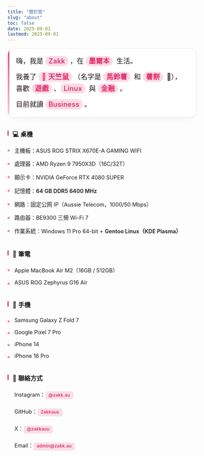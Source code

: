```yaml
---
title: "關於我"
slug: "about"
toc: false
date: 2025-09-01
lastmod: 2025-09-01
---
```

<style>
:root {
  --about-accent: var(--hb-active,#e1306c);
  --about-bg-light: #fafafa;
  --about-bg-dark: #242528;
  --about-border-light: #e2e3e6;
  --about-border-dark: #3a3d42;
  --about-text-light: #222;
  --about-text-dark: #e9e9eb;
  --about-pill-bg-light: rgba(225,48,108,.12);
  --about-pill-bg-dark: rgba(225,48,108,.30);
}

/* 移除原全域 strong 高亮，統一還原 */
.about-page strong{
  background:none!important;
  color:inherit!important;
  padding:0!important;
  margin:0!important;
  border-radius:0!important;
  font-weight:600;
}

/* 僅個人簡介內強調高亮 */
.about-page .about-hero strong{
  background:rgba(225,48,108,.16)!important;
  color:var(--about-accent)!important;
  padding:.18rem .55rem .22rem!important;
  margin:.12rem .25rem .12rem 0!important;
  border-radius:999px!important;
  line-height:1.15;
  display:inline-block;
  letter-spacing:.3px;
}
body.dark .about-page .about-hero strong{
  background:rgba(225,48,108,.32)!important;
  color:#ff8fb7!important;
}

/* === Hero 改版（精簡現代卡片） === */
.about-page .about-hero{
  font-size:1.14rem;
  line-height:1.72;
  margin:0 0 2.1rem;
  padding:1.1rem 1.35rem 1.2rem 1.35rem;
  background:#ffffff;
  border:1px solid #e6e7ea;
  border-radius:18px;
  position:relative;
  box-shadow:0 2px 4px -2px rgba(0,0,0,.06),0 8px 28px -12px rgba(0,0,0,.06);
  overflow:hidden;
}
body.dark .about-page .about-hero{
  background:#1f2022;
  border:1px solid #35373a;
  box-shadow:0 2px 6px -2px rgba(0,0,0,.55),0 10px 34px -16px rgba(0,0,0,.55);
}

/* 細色條（取代原粗左條） */
.about-page .about-hero::before{
  content:"";
  position:absolute;
  left:0;top:0;bottom:0;
  width:4px;
  background:linear-gradient(to bottom,var(--about-accent),rgba(225,48,108,.25));
  border-radius:4px 0 0 4px;
  opacity:.9;
}
body.dark .about-page .about-hero::before{
  background:linear-gradient(to bottom,var(--about-accent),rgba(225,48,108,.35));
}

/* 角落柔光層 */
.about-page .about-hero::after{
  content:"";
  position:absolute;
  inset:0;
  pointer-events:none;
  background:
    radial-gradient(circle at 85% 18%,rgba(225,48,108,.18),transparent 55%),
    radial-gradient(circle at 12% 82%,rgba(225,48,108,.12),transparent 60%);
  mix-blend-mode:overlay;
  opacity:.75;
}
body.dark .about-page .about-hero::after{
  opacity:.55;
  mix-blend-mode:normal;
}

/* 內文段落間距（保持） */
.about-page .about-hero p{margin:.65rem 0;}
.about-page .about-hero p:first-child{margin-top:0;}
.about-page .about-hero p:last-child{margin-bottom:0;}

/* 標題去除底線與底部橫線 */
.about-page h3{
  margin:2.1rem 0 .7rem;
  font-size: 1.02rem;
  line-height: 1.28;
  font-weight: 600;
  padding: 0 .2rem .15rem .85rem;
  position: relative;
  border-bottom:none!important;
}
.about-page h3::after{content:none!important;}
/* 左側色條保持 */
.about-page h3::before {
  content: "";
  position: absolute;
  left: 0; top: 0; bottom: .55rem;
  width: 3px;
  background: var(--about-accent);
  border-radius: 2px;
}

/* 列表 */
.about-page h3 + ul {
  list-style: none;
  margin: .2rem 0 0;
  padding: 0;
}
.about-page h3 + ul li {
  position: relative;
  padding: .46rem 0 .46rem 1.15rem;
  font-size: .9rem;
}
.about-page h3 + ul li::before {
  content: "";
  position: absolute;
  left: 0;
  top: .98rem;
  width: 6px;
  height: 6px;
  border-radius: 50%;
  background: var(--about-accent);
  opacity: .55;
}
body.dark .about-page h3 + ul li::before { opacity: .75; }

/* 連結（一般） */
.about-page a[href^="http"],
.about-page a[href^="mailto:"] {
  color: var(--about-accent);
  font-weight: 600;
  text-decoration: none;
  transition: color .18s;
}
.about-page a:hover { text-decoration: underline; }

/* 聯絡方式 Pills */
.about-page .about-contacts {
  list-style: none;
  margin: .55rem 0 0;
  padding: 0;
  display: flex;
  flex-wrap: wrap;
  gap: .55rem .65rem;
}
.about-page .about-contacts li { margin: 0; padding: 0; }
.about-page .about-contacts li::before { display: none; }
.about-page .about-contacts a {
  background: var(--about-pill-bg-light);
  padding: .48rem .85rem .5rem;
  font-size: .7rem;
  letter-spacing: .45px;
  line-height: 1;
  border-radius: 9px;
  display: inline-block;
  text-decoration: none;
  color: var(--about-accent);
  transition: background .22s, color .22s;
}
body.dark .about-page .about-contacts a {
  background: var(--about-pill-bg-dark);
  color: #ff8fb7;
}
.about-page .about-contacts a:hover {
  background: var(--about-accent);
  color: #fff;
}

/* === 覆蓋：聯絡方式改為垂直列表，統一風格 === */
.about-page .about-contacts{
  display:block !important;
  flex-wrap:nowrap !important;
  gap:0 !important;
  margin:.25rem 0 0 !important;
  padding:0 !important;
  list-style:none;
}
.about-page .about-contacts li{
  display:block !important;
  position:relative;
  margin:0 0 .45rem !important;
  padding:.42rem 0 .42rem 1.15rem !important;
  background:transparent !important;
}
.about-page .about-contacts li:last-child{margin-bottom:0 !important;}
.about-page .about-contacts li::before{
  content:"";
  position:absolute;
  left:0;top:.95rem;
  width:6px;height:6px;
  background:var(--about-accent);
  border-radius:50%;
  opacity:.55;
}
body.dark .about-page .about-contacts li::before{opacity:.75;}
.about-page .about-contacts a{
  background:rgba(225,48,108,.14) !important;
  padding:.28rem .55rem .32rem !important;
  border-radius:6px !important;
  font-size:.72rem !important;
  letter-spacing:.3px;
  line-height:1;
  display:inline-block;
  text-decoration:none;
  color:var(--about-accent);
  transition:background .2s,color .2s;
}
body.dark .about-page .about-contacts a{
  background:rgba(225,48,108,.30) !important;
  color:#ff8fb7 !important;
}
.about-page .about-contacts a:hover{
  background:var(--about-accent) !important;
  color:#fff !important;
}

/* RWD */
@media (max-width: 640px) {
  .about-page { font-size: .97rem; }
  .about-page .about-hero { font-size: 1.05rem; padding: .85rem 1rem .95rem; }
  .about-page h3 { font-size: .95rem; margin: 2rem 0 .75rem; }
  .about-page h3 + ul li { font-size: .86rem; padding: .4rem 0 .4rem 1rem; }
  .about-page strong { padding: .16rem .5rem .2rem; }
}

/* 無動畫偏好 */
@media (prefers-reduced-motion: reduce) {
  .about-page * { transition: none !important; }
}
</style>

<div class="about-page">
  <div class="about-hero">
    <p>嗨，我是 <strong>Zakk</strong>，在 <strong>墨爾本</strong> 生活。</p>
    <p>我養了 <strong>🐹 天竺鼠</strong>（名字是 <strong>馬鈴薯</strong> 和 <strong>薯餅</strong> 🥔），喜歡 <strong>遊戲</strong>、<strong>Linux</strong> 與 <strong>金融</strong>。</p>
    <p>目前就讀 <strong>Business</strong>。</p>
  </div>

### 💻 桌機
- 主機板：ASUS ROG STRIX X670E-A GAMING WIFI  
- 處理器：AMD Ryzen 9 7950X3D（16C/32T）  
- 顯示卡：NVIDIA GeForce RTX 4080 SUPER  
- 記憶體：**64 GB DDR5 6400 MHz**  
- 網路：固定公网 IP（Aussie Telecom，1000/50 Mbps）  
- 路由器：BE9300 三頻 Wi-Fi 7  
- 作業系統：Windows 11 Pro 64-bit + **Gentoo Linux（KDE Plasma）**

### 💼 筆電
- Apple MacBook Air M2（16GB / 512GB）  
- ASUS ROG Zephyrus G16 Air  

### 📱 手機
- Samsung Galaxy Z Fold 7  
- Google Pixel 7 Pro  
- iPhone 14  
- iPhone 16 Pro  

### 🔗 聯絡方式
<ul class="about-contacts">
  <li>Instagram：<a href="https://www.instagram.com/zakk.au/" target="_blank" rel="noopener">@zakk.au</a></li>
  <li>GitHub：<a href="https://github.com/Zakkaus" target="_blank" rel="noopener">Zakkaus</a></li>
  <li>X：<a href="https://x.com/zakkauu" target="_blank" rel="noopener">@zakkauu</a></li>
  <li>Email：<a href="mailto:admin@zakk.au">admin@zakk.au</a></li>
</ul>
</div>